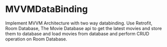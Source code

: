 # MVVMDataBinding
Implement MVVM Architecture with two way databinding. Use Retrofit, Room Database, The Movie Database api to get the latest movies and store them to database and load movies from database and perform CRUD operation on Room Database.
